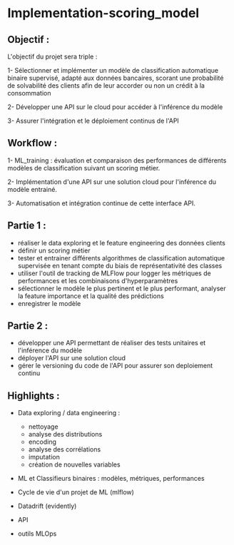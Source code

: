 # Implementation-scoring_model


## Objectif :

L'objectif du projet sera triple :

1- Sélectionner et implémenter un modèle de classification automatique binaire supervisé, adapté aux données bancaires, scorant une probabilité de solvabilité des clients afin de leur accorder ou non un crédit à la consommation 

2- Développer une API sur le cloud pour accéder à l'inférence du modèle 

3- Assurer l'intégration et le déploiement continus de l'API


## Workflow :

1- ML_training : évaluation et comparaison des performances de différents modèles de classification suivant un scoring métier.

2- Implémentation d'une API sur une solution cloud pour l'inférence du modèle entrainé.

3- Automatisation et intégration continue de cette interface API.


## Partie 1 :

- réaliser le data exploring et le feature engineering des données clients
- définir un scoring métier
- tester et entrainer différents algorithmes de classification automatique supervisée en tenant compte du biais de représentativité des classes
- utiliser l'outil de tracking de MLFlow pour logger les métriques de performances et les combinaisons d'hyperparamètres 
- sélectionner le modèle le plus pertinent et le plus performant, analyser la feature importance et la qualité des prédictions 
- enregistrer le modèle 


## Partie 2 :

- développer une API permettant de réaliser des tests unitaires et l'inférence du modèle
- déployer l'API sur une solution cloud 
- gérer le versioning du code de l'API pour assurer son deploiement continu



## Highlights :

- Data exploring / data engineering : 
    - nettoyage 
    - analyse des distributions 
    - encoding 
    - analyse des corrélations
    - imputation 
    - création de nouvelles variables

- ML et Classifieurs binaires : modèles, métriques, performances

- Cycle de vie d'un projet de ML (mlflow)

- Datadrift (evidently)

- API

- outils MLOps
